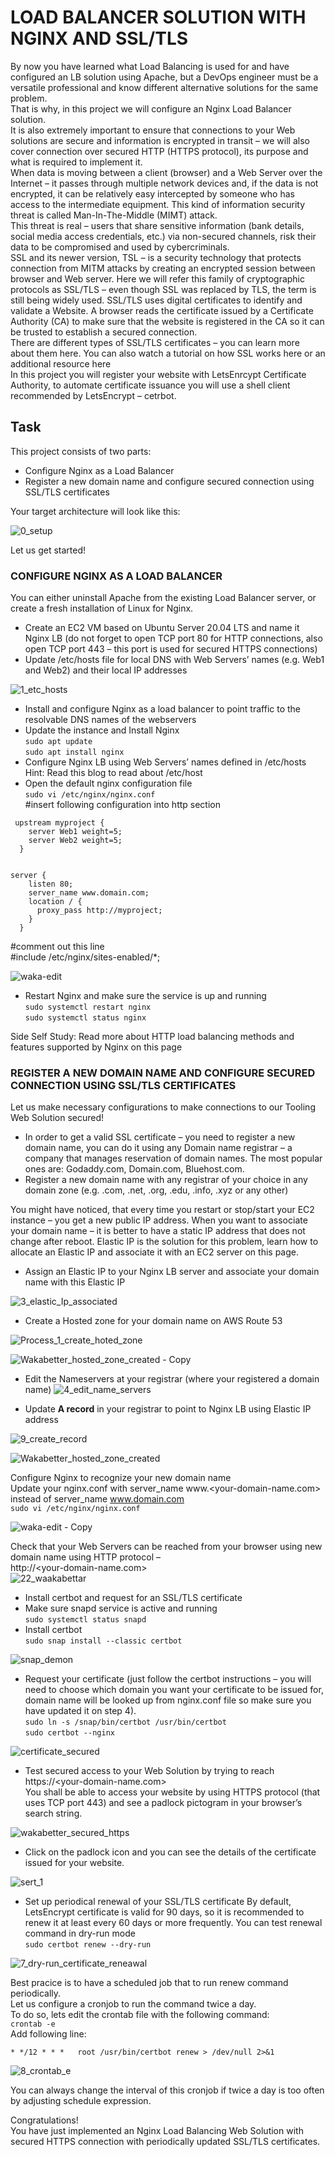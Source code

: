 # LOAD BALANCER SOLUTION WITH NGINX AND SSL/TLS <br>

By now you have learned what Load Balancing is used for and have configured an LB solution using Apache, but a DevOps engineer must be a versatile professional and know different alternative solutions for the same problem.<br>
That is why, in this project we will configure an Nginx Load Balancer solution.<br>
It is also extremely important to ensure that connections to your Web solutions are secure and information is encrypted in transit – we will also cover connection over secured HTTP (HTTPS protocol), its purpose and what is required to implement it.<br>
When data is moving between a client (browser) and a Web Server over the Internet – it passes through multiple network devices and, if the data is not encrypted, it can be relatively easy intercepted by someone who has access to the intermediate equipment. This kind of information security threat is called Man-In-The-Middle (MIMT) attack.<br>
This threat is real – users that share sensitive information (bank details, social media access credentials, etc.) via non-secured channels, risk their data to be compromised and used by cybercriminals.<br>
SSL and its newer version, TSL – is a security technology that protects connection from MITM attacks by creating an encrypted session between browser and Web server. Here we will refer this family of cryptographic protocols as SSL/TLS – even though SSL was replaced by TLS, the term is still being widely used.
SSL/TLS uses digital certificates to identify and validate a Website. A browser reads the certificate issued by a Certificate Authority (CA) to make sure that the website is registered in the CA so it can be trusted to establish a secured connection.<br>
There are different types of SSL/TLS certificates – you can learn more about them here. You can also watch a tutorial on how SSL works here or an additional resource here<br>
In this project you will register your website with LetsEnrcypt Certificate Authority, to automate certificate issuance you will use a shell client recommended by LetsEncrypt – cetrbot.<br>

## Task<br>
This project consists of two parts:<br>
- Configure Nginx as a Load Balancer 
- Register a new domain name and configure secured connection using SSL/TLS certificates

Your target architecture will look like this:

![0_setup](https://github.com/ifydevops23/DevOps_Tooling_Website_Solution/assets/126971054/b0b87554-aa1b-4a0c-903b-cec51afda452)

Let us get started!<br>

### CONFIGURE NGINX AS A LOAD BALANCER <br>
You can either uninstall Apache from the existing Load Balancer server, or create a fresh installation of Linux for Nginx.<br>
- Create an EC2 VM based on Ubuntu Server 20.04 LTS and name it Nginx LB (do not forget to open TCP port 80 for HTTP connections, also open TCP port 443 – this port is used for secured HTTPS connections)
- Update /etc/hosts file for local DNS with Web Servers’ names (e.g. Web1 and Web2) and their local IP addresses

![1_etc_hosts](https://github.com/ifydevops23/DevOps_Tooling_Website_Solution/assets/126971054/8ed0f084-002f-4471-a009-c3ef31acfebc)

- Install and configure Nginx as a load balancer to point traffic to the resolvable DNS names of the webservers
- Update the instance and Install Nginx <br>
`sudo apt update`<br>
`sudo apt install nginx`<br>
- Configure Nginx LB using Web Servers’ names defined in /etc/hosts<br>
Hint: Read this blog to read about /etc/host
- Open the default nginx configuration file<br>
`sudo vi /etc/nginx/nginx.conf`<br>
#insert following configuration into http section

```
 upstream myproject {
    server Web1 weight=5;
    server Web2 weight=5;
  }


server {
    listen 80;
    server_name www.domain.com;
    location / {
      proxy_pass http://myproject;
    }
  }
```
#comment out this line <br>
#include /etc/nginx/sites-enabled/*;<br>

![waka-edit](https://github.com/ifydevops23/DevOps_Tooling_Website_Solution/assets/126971054/5767cc43-724e-4f90-b8f2-edd107e208d4)

- Restart Nginx and make sure the service is up and running <br>
`sudo systemctl restart nginx`<br>
`sudo systemctl status nginx`<br>

Side Self Study: Read more about HTTP load balancing methods and features supported by Nginx on this page

### REGISTER A NEW DOMAIN NAME AND CONFIGURE SECURED CONNECTION USING SSL/TLS CERTIFICATES
Let us make necessary configurations to make connections to our Tooling Web Solution secured!
- In order to get a valid SSL certificate – you need to register a new domain name, you can do it using any Domain name registrar – a company that manages reservation of domain names. The most popular ones are: Godaddy.com, Domain.com, Bluehost.com.
- Register a new domain name with any registrar of your choice in any domain zone (e.g. .com, .net, .org, .edu, .info, .xyz or any other)
  
You might have noticed, that every time you restart or stop/start your EC2 instance – you get a new public IP address. When you want to associate your domain name – it is better to have a static IP address that does not change after reboot. Elastic IP is the solution for this problem, learn how to allocate an Elastic IP and associate it with an EC2 server on this page.<br>

- Assign an Elastic IP to your Nginx LB server and associate your domain name with this Elastic IP<br>

![3_elastic_Ip_associated](https://github.com/ifydevops23/DevOps_Tooling_Website_Solution/assets/126971054/14bc3902-1129-4c5f-9bac-acbca154869a)

- Create a Hosted zone for your domain name on AWS Route 53<br>

![Process_1_create_hoted_zone](https://github.com/ifydevops23/DevOps_Tooling_Website_Solution/assets/126971054/1457743b-027a-4f60-88cc-8f8801a41f91)

![Wakabetter_hosted_zone_created - Copy](https://github.com/ifydevops23/DevOps_Tooling_Website_Solution/assets/126971054/a54e517b-d542-4993-9bca-fe0704ea9616)

- Edit the Nameservers at your registrar (where your registered a domain name)
![4_edit_name_servers](https://github.com/ifydevops23/DevOps_Tooling_Website_Solution/assets/126971054/3468aec7-230b-4916-b9a2-9bc1e843e0de)

- Update **A record** in your registrar to point to Nginx LB using Elastic IP address

![9_create_record](https://github.com/ifydevops23/DevOps_Tooling_Website_Solution/assets/126971054/2d557db1-d253-4b81-88f6-3dcaee4b8011)

![Wakabetter_hosted_zone_created](https://github.com/ifydevops23/DevOps_Tooling_Website_Solution/assets/126971054/1931d861-8777-47df-bc53-55194c357525)


Configure Nginx to recognize your new domain name<br>
Update your nginx.conf with server_name www.<your-domain-name.com> instead of server_name www.domain.com<br>
`sudo vi /etc/nginx/nginx.conf`<br>

![waka-edit - Copy](https://github.com/ifydevops23/DevOps_Tooling_Website_Solution/assets/126971054/360b3417-8f7c-499b-90a3-d0a25c8df7a3)

Check that your Web Servers can be reached from your browser using new domain name using HTTP protocol – <br>
http://<your-domain-name.com> <br>
![22_waakabettar](https://github.com/ifydevops23/DevOps_Tooling_Website_Solution/assets/126971054/4a679b8e-fd92-47c2-b88e-a0b88c76a363)

- Install certbot and request for an SSL/TLS certificate<br>
- Make sure snapd service is active and running<br>
`sudo systemctl status snapd`
- Install certbot <br>
`sudo snap install --classic certbot`<br>

![snap_demon](https://github.com/ifydevops23/DevOps_Tooling_Website_Solution/assets/126971054/58717fa6-bba5-425d-9af7-18688e7b9b6b)

- Request your certificate (just follow the certbot instructions – you will need to choose which domain you want your certificate to be issued for, domain name will be looked up from nginx.conf file so make sure you have updated it on step 4).<br>
`sudo ln -s /snap/bin/certbot /usr/bin/certbot`<br>
`sudo certbot --nginx`<br>

![certificate_secured](https://github.com/ifydevops23/DevOps_Tooling_Website_Solution/assets/126971054/a7a19413-b475-4fcb-a5e0-e3cbe8febf65)

- Test secured access to your Web Solution by trying to reach https://<your-domain-name.com><br>
You shall be able to access your website by using HTTPS protocol (that uses TCP port 443) and see a padlock pictogram in your browser’s search string.

![wakabetter_secured_https](https://github.com/ifydevops23/DevOps_Tooling_Website_Solution/assets/126971054/0f5db0a0-ad5f-4fb8-a5e1-e66d887cfcc6)

- Click on the padlock icon and you can see the details of the certificate issued for your website.<br>

![sert_1](https://github.com/ifydevops23/DevOps_Tooling_Website_Solution/assets/126971054/fe4c8e88-0b6c-4003-a9a9-75b80fe5e7a3)

- Set up periodical renewal of your SSL/TLS certificate
By default, LetsEncrypt certificate is valid for 90 days, so it is recommended to renew it at least every 60 days or more frequently.
You can test renewal command in dry-run mode<br>
`sudo certbot renew --dry-run`<br>

![7_dry-run_certificate_reneawal](https://github.com/ifydevops23/DevOps_Tooling_Website_Solution/assets/126971054/1baf8dc6-05d2-4393-9e80-0950797418aa)

Best pracice is to have a scheduled job that to run renew command periodically. <br>
Let us configure a cronjob to run the command twice a day.<br>
To do so, lets edit the crontab file with the following command:<br>
`crontab -e`<br>
Add following line:<br>
```
* */12 * * *   root /usr/bin/certbot renew > /dev/null 2>&1
```

![8_crontab_e](https://github.com/ifydevops23/DevOps_Tooling_Website_Solution/assets/126971054/1355c2a0-3d49-472b-96a3-ea344ec00eab)

You can always change the interval of this cronjob if twice a day is too often by adjusting schedule expression.<br>

Congratulations!<br>
You have just implemented an Nginx Load Balancing Web Solution with secured HTTPS connection with periodically updated SSL/TLS certificates.<br>


    
